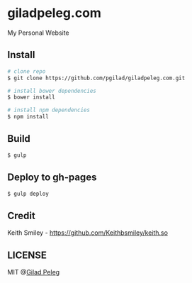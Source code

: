 # giladpeleg.com

My Personal Website

## Install

```sh
# clone repo
$ git clone https://github.com/pgilad/giladpeleg.com.git

# install bower dependencies
$ bower install

# install npm dependencies
$ npm install
```

## Build

```sh
$ gulp
```

## Deploy to gh-pages

```sh
$ gulp deploy
```

## Credit

Keith Smiley - https://github.com/Keithbsmiley/keith.so

## LICENSE

MIT @[Gilad Peleg](http://giladpeleg.com)
